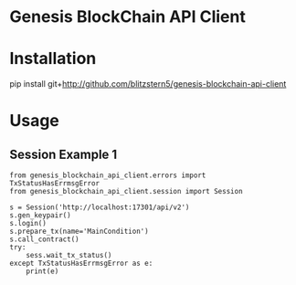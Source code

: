 Genesis BlockChain API Client
=============================

# Installation

pip install git+http://github.com/blitzstern5/genesis-blockchain-api-client

# Usage

## Session Example 1

```
from genesis_blockchain_api_client.errors import TxStatusHasErrmsgError
from genesis_blockchain_api_client.session import Session

s = Session('http://localhost:17301/api/v2')
s.gen_keypair()
s.login()
s.prepare_tx(name='MainCondition')
s.call_contract()
try:
    sess.wait_tx_status()
except TxStatusHasErrmsgError as e:
    print(e)

```
